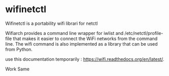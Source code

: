 # wifinetctl

Wifinetctl is a portability wifi librari for netctl


Wifiarch provides a command line wrapper for iwlist and /etc/netctl/profile-file that makes it easier to connect the WiFi
networks from the command line. The wifi command is also implemented as a library that can be used from Python.


use this documentation temporarily : https://wifi.readthedocs.org/en/latest/.

Work Same
